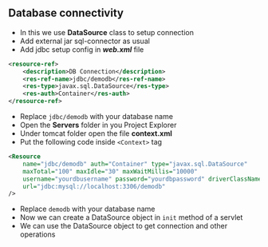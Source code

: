 ## Database connectivity
* In this we use **DataSource** class to setup connection
* Add external jar sql-connector as usual
* Add jdbc setup config in ***web.xml*** file
```xml
<resource-ref>
    <description>DB Connection</description>
    <res-ref-name>jdbc/demodb</res-ref-name>
    <res-type>javax.sql.DataSource</res-type>
    <res-auth>Container</res-auth>
</resource-ref>
```
* Replace `jdbc/demodb` with your database name
* Open the **Servers** folder in you Project Explorer
* Under tomcat folder open the file **context.xml**
* Put the following code inside `<Context>` tag
```xml
<Resource 
    name="jdbc/demodb" auth="Container" type="javax.sql.DataSource"
    maxTotal="100" maxIdle="30" maxWaitMillis="10000"
    username="yourdbusername" password="yourdbpassword" driverClassName="com.mysql.cj.jdbc.Driver"
    url="jdbc:mysql://localhost:3306/demodb" 
/>
```
* Replace `demodb` with your database name
* Now we can create a DataSource object in `init` method of a servlet
* We can use the DataSource object to get connection and other operations
